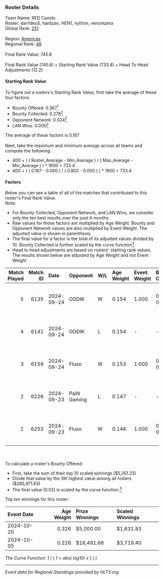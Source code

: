 ### Roster Details<br />
Team Name: RED Canids<br />
Roster: dav1deuS, hardzao, HEN1, nython, venomzera<br />
Global Rank: [251](../../standings_global_2025_02_28.md)<br />
<br />
Region: [Americas]( ../../standings_americas_2025_02_28.md)<br />
Regional Rank: [48]( ../../standings_americas_2025_02_28.md)<br />
<br />
Final Rank Value:  745.6<br />
<br />
Final Rank Value (745.6) = Starting Rank Value (733.4) + Head To Head Adjustments (12.2)<br />

#### Starting Rank Value<br />
To figure out a rosters's Starting Rank Value, first take the average of these four factors:<br />
- Bounty Offered: 0.367[<sup>1</sup>](#table2)
- Bounty Collected: 0.278[<sup>2</sup>](#table1)
- Opponent Network: 0.024[<sup>2</sup>](#table1)
- LAN Wins: 0.000[<sup>2</sup>](#table1)

The average of these factors is 0.167<br />
<br />
Next, take the maximum and minimum average across all teams and compute the following:<br />
- 400 + ( ( Roster_Average - Min_Average ) / ( Max_Average - Min_Average ) ) * 1600 = 733.4
- 400 + ( ( 0.167 - 0.000 ) / ( 0.802 - 0.000 ) ) * 1600 = 733.4


#### Factors<br />
Below you can see a table of all of the matches that contributed to this roster's Final Rank Value.<br />
Note:<br />

- For Bounty Collected, Opponent Network, and LAN Wins, we consider only the ten best results over the past 6 months.
- Raw values for those factors are multiplied by Age Weight. Bounty and Opponent Network values are also multiplied by Event Weight. The adjusted value is shown in parenthesis.
- The final value for a factor is the total of its adjusted values divided by 10. Bounty Collected is further scaled by the curve function[<sup>3</sup>](#curveFunction)
- Head to head adjustments are based on rosters' starting rank values. The results shown below are adjusted by Age Weight and not Event Weight
<span id="table1"></span><br />


| Match Played | Match ID | Date       | Opponent    | W/L | Age Weight | Event Weight | Bounty Collected | Opponent Network | LAN Wins  | H2H Adj. | Roster                                     |
| -: | -: | :- | :- | :- | :- | :- | :- | :- | :- | -: | :- |
|            5 |     6135 | 2024-09-24 | ODDIK       | W   | 0.154      | 1.000        | 0.034 (0.005)    | 0.579 (0.089)    | 0 (0.000) |     4.19 | dav1deuS, hardzao, HEN1, nython, venomzera |
|            4 |     6141 | 2024-09-24 | ODDIK       | L   | 0.154      | -            | -                | -                | -         |    -0.67 | dav1deuS, hardzao, HEN1, nython, venomzera |
|            3 |     6159 | 2024-09-24 | Fluxo       | W   | 0.153      | 1.000        | 0.066 (0.010)    | 0.512 (0.078)    | 0 (0.000) |     4.44 | dav1deuS, gtw, HEN1, nython, venomzera     |
|            2 |     6226 | 2024-09-23 | PaiN Gaming | L   | 0.147      | -            | -                | -                | -         |    -0.05 | dav1deuS, gtw, HEN1, nython, venomzera     |
|            1 |     6253 | 2024-09-23 | Fluxo       | W   | 0.146      | 1.000        | 0.066 (0.010)    | 0.512 (0.075)    | 0 (0.000) |     4.25 | dav1deuS, gtw, HEN1, nython, venomzera     |

<br />
<span id="table2"></span><br />
To calculate a roster's Bounty Offered:<br />

- First, take the sum of their top 10 scaled winnings ($5,351.23)
- Divide that value by the 5th highest value among all rosters ($285,971.63)
- The final value (0.02) is scaled by the curve function.[<sup>3</sup>](#curveFunction)

Top ten winnings for this roster:<br />

| Event Date | Age Weight | Prize Winnings | Scaled Winnings |
| :- | -: | :- | :- |
| 2024-10-20 |      0.326 | $5,000.00      | $1,631.83       |
| 2024-10-05 |      0.226 | $16,491.66     | $3,719.40       |


<span id="curveFunction"></span>_The Curve Function: 1 / ( 1 + abs( log10( x ) ) )_<br />

---
_Event data for Regional Standings provided by HLTV.org_<br />

